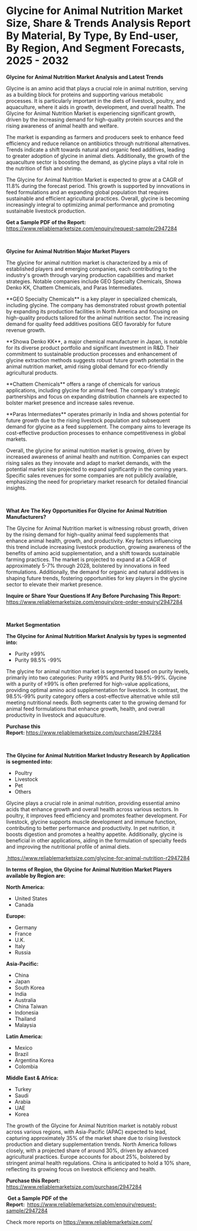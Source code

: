 <p><h1>Glycine for Animal Nutrition Market Size, Share & Trends Analysis Report By Material, By Type, By End-user, By Region, And Segment Forecasts, 2025 - 2032</h1></p><p><strong>Glycine for Animal Nutrition Market Analysis and Latest Trends</strong></p>
<p><p>Glycine is an amino acid that plays a crucial role in animal nutrition, serving as a building block for proteins and supporting various metabolic processes. It is particularly important in the diets of livestock, poultry, and aquaculture, where it aids in growth, development, and overall health. The Glycine for Animal Nutrition Market is experiencing significant growth, driven by the increasing demand for high-quality protein sources and the rising awareness of animal health and welfare.</p><p>The market is expanding as farmers and producers seek to enhance feed efficiency and reduce reliance on antibiotics through nutritional alternatives. Trends indicate a shift towards natural and organic feed additives, leading to greater adoption of glycine in animal diets. Additionally, the growth of the aquaculture sector is boosting the demand, as glycine plays a vital role in the nutrition of fish and shrimp.</p><p>The Glycine for Animal Nutrition Market is expected to grow at a CAGR of 11.8% during the forecast period. This growth is supported by innovations in feed formulations and an expanding global population that requires sustainable and efficient agricultural practices. Overall, glycine is becoming increasingly integral to optimizing animal performance and promoting sustainable livestock production.</p></p>
<p><strong>Get a Sample PDF of the Report:&nbsp;</strong> <a href="https://www.reliablemarketsize.com/enquiry/request-sample/2947284?utm_campaign=3129&utm_medium=2&utm_source=Github&utm_content=ia&utm_term=12032025&utm_id=glycine-for-animal-nutrition">https://www.reliablemarketsize.com/enquiry/request-sample/2947284</a></p>
<p>&nbsp;</p>
<p><strong>Glycine for Animal Nutrition Major Market Players</strong></p>
<p><p>The glycine for animal nutrition market is characterized by a mix of established players and emerging companies, each contributing to the industry's growth through varying production capabilities and market strategies. Notable companies include GEO Specialty Chemicals, Showa Denko KK, Chattem Chemicals, and Paras Intermediates.</p><p>**GEO Specialty Chemicals** is a key player in specialized chemicals, including glycine. The company has demonstrated robust growth potential by expanding its production facilities in North America and focusing on high-quality products tailored for the animal nutrition sector. The increasing demand for quality feed additives positions GEO favorably for future revenue growth.</p><p>**Showa Denko KK**, a major chemical manufacturer in Japan, is notable for its diverse product portfolio and significant investment in R&D. Their commitment to sustainable production processes and enhancement of glycine extraction methods suggests robust future growth potential in the animal nutrition market, amid rising global demand for eco-friendly agricultural products.</p><p>**Chattem Chemicals** offers a range of chemicals for various applications, including glycine for animal feed. The company's strategic partnerships and focus on expanding distribution channels are expected to bolster market presence and increase sales revenue.</p><p>**Paras Intermediates** operates primarily in India and shows potential for future growth due to the rising livestock population and subsequent demand for glycine as a feed supplement. The company aims to leverage its cost-effective production processes to enhance competitiveness in global markets.</p><p>Overall, the glycine for animal nutrition market is growing, driven by increased awareness of animal health and nutrition. Companies can expect rising sales as they innovate and adapt to market demands, with the potential market size projected to expand significantly in the coming years. Specific sales revenues for some companies are not publicly available, emphasizing the need for proprietary market research for detailed financial insights.</p></p>
<p>&nbsp;</p>
<p><strong>What Are The Key Opportunities For Glycine for Animal Nutrition Manufacturers?</strong></p>
<p><p>The Glycine for Animal Nutrition market is witnessing robust growth, driven by the rising demand for high-quality animal feed supplements that enhance animal health, growth, and productivity. Key factors influencing this trend include increasing livestock production, growing awareness of the benefits of amino acid supplementation, and a shift towards sustainable farming practices. The market is projected to expand at a CAGR of approximately 5-7% through 2028, bolstered by innovations in feed formulations. Additionally, the demand for organic and natural additives is shaping future trends, fostering opportunities for key players in the glycine sector to elevate their market presence.</p></p>
<p><strong>Inquire or Share Your Questions If Any Before Purchasing This Report:</strong> <a href="https://www.reliablemarketsize.com/enquiry/pre-order-enquiry/2947284?utm_campaign=3129&utm_medium=2&utm_source=Github&utm_content=ia&utm_term=12032025&utm_id=glycine-for-animal-nutrition">https://www.reliablemarketsize.com/enquiry/pre-order-enquiry/2947284</a></p>
<p>&nbsp;</p>
<p><strong>Market Segmentation</strong></p>
<p><strong>The Glycine for Animal Nutrition Market Analysis by types is segmented into:</strong></p>
<p><ul><li>Purity ≥99%</li><li>Purity 98.5% -99%</li></ul></p>
<p><p>The glycine for animal nutrition market is segmented based on purity levels, primarily into two categories: Purity ≥99% and Purity 98.5%-99%. Glycine with a purity of ≥99% is often preferred for high-value applications, providing optimal amino acid supplementation for livestock. In contrast, the 98.5%-99% purity category offers a cost-effective alternative while still meeting nutritional needs. Both segments cater to the growing demand for animal feed formulations that enhance growth, health, and overall productivity in livestock and aquaculture.</p></p>
<p><strong>Purchase this Report:&nbsp;</strong><a href="https://www.reliablemarketsize.com/purchase/2947284?utm_campaign=3129&utm_medium=2&utm_source=Github&utm_content=ia&utm_term=12032025&utm_id=glycine-for-animal-nutrition">https://www.reliablemarketsize.com/purchase/2947284</a></p>
<p>&nbsp;</p>
<p><strong>The Glycine for Animal Nutrition Market Industry Research by Application is segmented into:</strong></p>
<p><ul><li>Poultry</li><li>Livestock</li><li>Pet</li><li>Others</li></ul></p>
<p><p>Glycine plays a crucial role in animal nutrition, providing essential amino acids that enhance growth and overall health across various sectors. In poultry, it improves feed efficiency and promotes feather development. For livestock, glycine supports muscle development and immune function, contributing to better performance and productivity. In pet nutrition, it boosts digestion and promotes a healthy appetite. Additionally, glycine is beneficial in other applications, aiding in the formulation of specialty feeds and improving the nutritional profile of animal diets.</p></p>
<p><a href="https://www.reliablemarketsize.com/glycine-for-animal-nutrition-r2947284?utm_campaign=3129&utm_medium=2&utm_source=Github&utm_content=ia&utm_term=12032025&utm_id=glycine-for-animal-nutrition">&nbsp;https://www.reliablemarketsize.com/glycine-for-animal-nutrition-r2947284</a></p>
<p><strong>In terms of Region, the Glycine for Animal Nutrition Market Players available by Region are:</strong></p>
<p>
    <p> <strong> North America: </strong>
        <ul>
            <li>United States</li>
            <li>Canada</li>
        </ul>
        </p> 
    <p> <strong> Europe: </strong>
        <ul>
            <li>Germany</li>
            <li>France</li>
            <li>U.K.</li>
            <li>Italy</li>
            <li>Russia</li>
        </ul>
        </p> 
    <p> <strong> Asia-Pacific: </strong>
        <ul>
            <li>China</li>
            <li>Japan</li>
            <li>South Korea</li>
            <li>India</li>
            <li>Australia</li>
            <li>China Taiwan</li>
            <li>Indonesia</li>
            <li>Thailand</li>
            <li>Malaysia</li>
        </ul>
        </p> 
    <p> <strong> Latin America: </strong>
        <ul>
            <li>Mexico</li>
            <li>Brazil</li>
            <li>Argentina Korea</li>
            <li>Colombia</li>
        </ul>
        </p> 
    <p> <strong> Middle East & Africa: </strong>
        <ul>
            <li>Turkey</li>
            <li>Saudi</li>
            <li>Arabia</li>
            <li>UAE</li>
            <li>Korea</li>
        </ul>
    </p>
    </p>
<p><p>The growth of the Glycine for Animal Nutrition market is notably robust across various regions, with Asia-Pacific (APAC) expected to lead, capturing approximately 35% of the market share due to rising livestock production and dietary supplementation trends. North America follows closely, with a projected share of around 30%, driven by advanced agricultural practices. Europe accounts for about 25%, bolstered by stringent animal health regulations. China is anticipated to hold a 10% share, reflecting its growing focus on livestock efficiency and health.</p></p>
<p><strong>Purchase this Report: </strong><a href="https://www.reliablemarketsize.com/purchase/2947284?utm_campaign=3129&utm_medium=2&utm_source=Github&utm_content=ia&utm_term=12032025&utm_id=glycine-for-animal-nutrition">https://www.reliablemarketsize.com/purchase/2947284</a></p>
<p>&nbsp;<strong>Get a Sample PDF of the Report:&nbsp;&nbsp;</strong><a href="https://www.reliablemarketsize.com/enquiry/request-sample/2947284?utm_campaign=3129&utm_medium=2&utm_source=Github&utm_content=ia&utm_term=12032025&utm_id=glycine-for-animal-nutrition">https://www.reliablemarketsize.com/enquiry/request-sample/2947284</a></p>
<p><strong></strong></p>
<p>Check more reports on <a href="https://www.reliablemarketsize.com/?utm_campaign=3129&utm_medium=2&utm_source=Github&utm_content=ia&utm_term=12032025&utm_id=glycine-for-animal-nutrition">https://www.reliablemarketsize.com/</a></p>